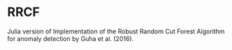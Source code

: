 # RRCF
Julia version of Implementation of the Robust Random Cut Forest Algorithm for anomaly detection by Guha et al. (2016).